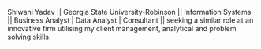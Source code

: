 Shiwani Yadav || Georgia State University-Robinson || Information Systems ||
Business Analyst | Data Analyst | Consultant  || seeking a similar role at an innovative firm utilising my client management, analytical and problem solving skills.


<!---
DA-Shia1/DA-Shia1 is a ✨ special ✨ repository because its `README.md` (this file) appears on your GitHub profile.
You can click the Preview link to take a look at your changes.
--->
